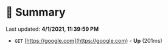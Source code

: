 # 📖 Summary
Last updated: **4/1/2021, 11:39:59 PM**

- `GET` [https://google.com](https://google.com) - **Up** (201ms)
